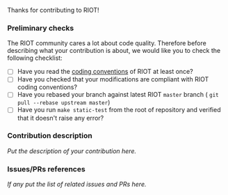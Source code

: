 Thanks for contributing to RIOT!

### Preliminary checks

The RIOT community cares a lot about code quality.
Therefore before describing what your contribution is about, we would like you
to check the following checklist:
- [ ] Have you read the
[coding conventions](https://github.com/RIOT-OS/RIOT/wiki/Coding-conventions)
of RIOT at least once?
- [ ] Have you checked that your modifications are compliant with RIOT coding
conventions?
- [ ] Have you rebased your branch against latest RIOT `master` branch (
`git pull --rebase upstream master`)
- [ ] Have you run `make static-test` from the root of repository and verified
that it doesn't raise any error?

### Contribution description

_Put the description of your contribution here._

### Issues/PRs references

_If any put the list of related issues and PRs here._